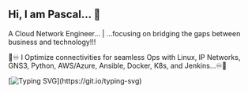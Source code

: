 ## Hi, I am Pascal... 🤝

A Cloud Network Engineer... | ...focusing on bridging the gaps between business and technology!!!

🤝♾️ I Optimize connectivities for seamless Ops with Linux, IP Networks, GNS3, Python, AWS/Azure, Ansible, Docker, K8s, and Jenkins...♾️🤝

[![Typing SVG](https://readme-typing-svg.demolab.com/?lines=You+are+welcomed+to+my+space....)](https://git.io/typing-svg)

<!--
**Pascalpedro/Pascalpedro** is a ✨ _special_ ✨ repository because its `README.md` (this file) appears on your GitHub profile.

Here are some ideas to get you started:

- 🔭 I’m currently working on ...
- 🌱 I’m currently learning ...
- 👯 I’m looking to collaborate on ...
- 🤔 I’m looking for help with ...
- 💬 Ask me about ...
- 📫 How to reach me: ...
- 😄 Pronouns: ...
- ⚡ Fun fact: ...
-->
